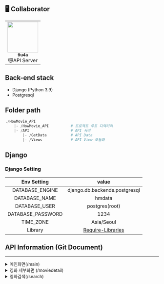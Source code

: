 ## 🖥️ Collaborator

<table>
  <tr>
    <td align="center"><a href="https://github.com/9u4a"><img src="https://avatars.githubusercontent.com/u/81855010?v=4" width="100px;" alt=""/><br /><sub><b>9u4a</b></sub></a><br />😿API Server</td>
  </tr>
</table>

## Back-end stack

- Django (Python 3.9)
- Postgresql

## Folder path

```py
./HowMovie_API
    |- /HowMovie_API          # 프로젝트 루트 디렉터리
    |- /API                   # API 서버
        |- /GetData           # API Data 
        |- /Views             # API View 모듈화
```

## Django

### Django Setting

|    Env Setting    |                                                  value                                                   |
| :---------------: | :------------------------------------------------------------------------------------------------------: |
|  DATABASE_ENGINE  |                                      django.db.backends.postgresql                                       |
|   DATABASE_NAME   |                                                 hmdata                                                  |
|   DATABASE_USER   |                                              postgres(root)                                              |
| DATABASE_PASSWORD |                                                   1234                                                   |
|     TIME_ZONE     |                                                Asia/Seoul                                                |
|      Library      | [Require-Libraries](https://github.com/9u4a/2022_Capstone-2_How_Movie/blob/feature/api/HowMovie_API/requirements.txt) |

## API Information (Git Document)

---
<details>
<summary>메인화면(/main)</summary>

### Request Form

|     TAG     |  value  | required |
| :---------: | :-----: | :------: |
|   API URL   |  /main  |    -     |
|   Method    |  GET   |    -     |

### Response 
<details><summary>Example</summary>

```yaml
{
    "result": [
        {
            "popular": [
                {
                    "id": 760161,
                    "title": "오펀: 천사의 탄생",
                    "poster_path": "/vKIhsEVEtLTwTkmLSDNi230Zr3Q.jpg",
                    "backdrop_path": "/5GA3vV1aWWHTSDO5eno8V5zDo8r.jpg",
                    "release_date": "2022-07-27"
                },
                {
                    "id": 642885,
                    "title": "호커스 포커스 2",
                    "poster_path": "/xpDdvIaTHn38F17pPseL1MQI05B.jpg",
                    "backdrop_path": "/iS9U3VHpPEjTWnwmW56CrBlpgLj.jpg",
                    "release_date": "2022-09-27"
                }
            ]
        },
        {
            "toprated": [
                {
                    "id": 238,
                    "title": "대부",
                    "poster_path": "/cOwVs8eYA4G9ZQs7hIRSoiZr46Q.jpg",
                    "backdrop_path": "/rSPw7tgCH9c6NqICZef4kZjFOQ5.jpg",
                    "release_date": "1972-03-14"
                },
                {
                    "id": 278,
                    "title": "쇼생크 탈출",
                    "poster_path": "/oAt6OtpwYCdJI76AVtVKW1eorYx.jpg",
                    "backdrop_path": "/kXfqcdQKsToO0OUXHcrrNCHDBzO.jpg",
                    "release_date": "1994-09-23"
                }
            ]
        },
        {
            "nowplaying": [
                {
                    "id": 760161,
                    "title": "오펀: 천사의 탄생",
                    "poster_path": "/vKIhsEVEtLTwTkmLSDNi230Zr3Q.jpg",
                    "backdrop_path": "/5GA3vV1aWWHTSDO5eno8V5zDo8r.jpg",
                    "release_date": "2022-07-27"
                },
                {
                    "id": 985939,
                    "title": "폴: 600미터",
                    "poster_path": "/1OdA3gOq8N5KWwXsZhYVHbeyx8l.jpg",
                    "backdrop_path": "/hT3OqvzMqCQuJsUjZnQwA5NuxgK.jpg",
                    "release_date": "2022-08-11"
                }
            ]
        },
        {
            "upcoming": [
                {
                    "id": 985939,
                    "title": "폴: 600미터",
                    "poster_path": "/1OdA3gOq8N5KWwXsZhYVHbeyx8l.jpg",
                    "backdrop_path": "/hT3OqvzMqCQuJsUjZnQwA5NuxgK.jpg",
                    "release_date": "2022-08-11"
                },
                {
                    "id": 717728,
                    "title": "Jeepers Creepers: Reborn",
                    "poster_path": "/aGBuiirBIQ7o64FmJxO53eYDuro.jpg",
                    "backdrop_path": "/tIX6j3NzadlwGcJ52nuWdmtOQkg.jpg",
                    "release_date": "2022-09-15"
                }
            ]
        }
    ]
}
```
</details>
</details>

<details>
<summary>영화 세부화면 (/moviedetail)</summary>

### Request Form

|     TAG     |  value  | required |
| :---------: | :-----: | :------: |
|   API URL   |  /moviedetail  |    -     |
|   Method    |  GET   |    -     |
|   movie_id    |  integer   |    ✔️     |

### Response 
<details><summary>Example</summary>


### Response example
```yaml
{
   "result": [
        {
            "detail": [
                {
                    "genres": [
                        {
                            "id": 12,
                            "name": "모험"
                        },
                        {
                            "id": 28,
                            "name": "액션"
                        },
                        {
                            "id": 878,
                            "name": "SF"
                        }
                    ],
                    "title": "어벤져스: 인피니티 워",
                    "overview": "타노스는 6개의 인피니티 스톤을 획득해 신으로 군림하려 한다. 그것은 곧 인류의 절반을 학살해 우주의 균형을 맞추겠다는 뜻. 타노스는 닥터 스트레인지가 소유한 타임 스톤, 비전의 이마에 박혀 있는 마인드 스톤을 차지하기 위해 지구를 침략한다. 아이언맨과 스파이더맨은 가디언즈 오브 갤럭시의 멤버들과 타노스를 상대한다. 지구에선 캡틴 아메리카, 완다, 블랙 위도우, 블랙 팬서 등이 비전을 지키기 위해 뭉친다.",
                    "poster_path": "/kmP6viwzcEkZeoi1LaVcQemcvZh.jpg",
                    "backdrop_path": "/mDfJG3LC3Dqb67AZ52x3Z0jU0uB.jpg",
                    "release_date": "2018-04-25",
                    "vote_average": 8.266,
                    "vote_count": 25521,
                    "status": "Released",
                    "runtime": 149,
                    "tagline": "영화의 역사를 뒤바꿀 마블의 클라이맥스!",
                    "video": [
                        {
                            "video": "tgManNfbva0"
                        },
                        {
                            "video": "HEZknwJoW9Q"
                        },
                        {
                            "video": "F0kvfk1ghjA"
                        },
                        {
                            "video": "Y9FrN6chs3U"
                        },
                        {
                            "video": "xUDhdCsLkjU"
                        }
                    ]
                }
            ]
        },
        {
            "credit": [
                {
                    "id": 3223,
                    "name": "Robert Downey Jr.",
                    "gender": 2,
                    "character": "Tony Stark / Iron Man",
                    "profile_path": "/im9SAqJPZKEbVZGmjXuLI4O7RvM.jpg",
                    "popularity": 46.253
                },
                {
                    "id": 74568,
                    "name": "Chris Hemsworth",
                    "gender": 2,
                    "character": "Thor Odinson",
                    "profile_path": "/jpurJ9jAcLCYjgHHfYF32m3zJYm.jpg",
                    "popularity": 107.186
                },
                {
                    "id": 103,
                    "name": "Mark Ruffalo",
                    "gender": 2,
                    "character": "Bruce Banner / Hulk",
                    "profile_path": "/6LL1n6NvLpiEfu3trtsUI9VJcbV.jpg",
                    "popularity": 32.825
                },
                {
                    "id": 16828,
                    "name": "Chris Evans",
                    "gender": 2,
                    "character": "Steve Rogers / Captain America",
                    "profile_path": "/3bOGNsHlrswhyW79uvIHH1V43JI.jpg",
                    "popularity": 67.683
                },
            ]
        }
    ]
}    
```
</details>
</details>

<details>

<summary>영화검색(/search)</summary>

### Request Form

|     TAG     |  value  | required |
| :---------: | :-----: | :------: |
|   API URL   |  /search  |    -     |
|   Method    |  GET   |    -     |
|   query    |  string   |    ✔️     |
|   page    |  integer   |    -     |

### Response 
<details><summary>Example</summary>

```yaml
{
    "result": {
        "search": [
            {
                "id": 1003598,
                "title": "어벤져스: 시크릿 워즈",
                "poster_path": "/8chwENebfUEJzZ7sMUA0nOgiCKk.jpg",
                "backdrop_path": "/jqFC2WjYF07hx2X7cs0XmY9jBX6.jpg",
                "release_date": "2026-05-01"
            },
            {
                "id": 1003596,
                "title": "어벤져스: 캉 다이너스티",
                "poster_path": "/utZTb3VBrH0zR77BcISU67pHuAx.jpg",
                "backdrop_path": "/uR952NrgispGuyqIdUbkR24vE0u.jpg",
                "release_date": "2025-04-30"
            },
            {
                "id": 521720,
                "title": "어벤져스 그림: 시간 전쟁",
                "poster_path": "/4ARjDBmYpOocL8kVTyWWSSzx5Df.jpg",
                "backdrop_path": "/sORO7a1cSghfWE5GD4cSJ0qTN8O.jpg",
                "release_date": "2018-05-01"
            },
        ]
    }
}
```

</details>
</details>
